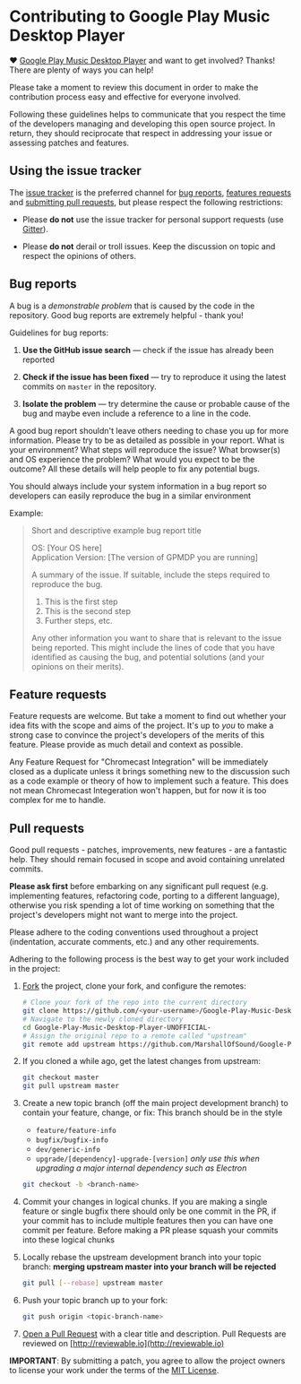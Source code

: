# Contributing to Google Play Music Desktop Player

♥ [Google Play Music Desktop Player](https://github.com/MarshallOfSound/Google-Play-Music-Desktop-Player-UNOFFICIAL-) and want to get involved?
Thanks! There are plenty of ways you can help!

Please take a moment to review this document in order to make the contribution
process easy and effective for everyone involved.

Following these guidelines helps to communicate that you respect the time of
the developers managing and developing this open source project. In return,
they should reciprocate that respect in addressing your issue or assessing
patches and features.


## Using the issue tracker

The [issue tracker](https://github.com/MarshallOfSound/Google-Play-Music-Desktop-Player-UNOFFICIAL-/issues) is
the preferred channel for [bug reports](#bugs), [features requests](#features)
and [submitting pull requests](#pull-requests), but please respect the following
restrictions:

* Please **do not** use the issue tracker for personal support requests (use
  [Gitter](https://gitter.im/MarshallOfSound/Google-Play-Music-Desktop-Player-UNOFFICIAL-)).

* Please **do not** derail or troll issues. Keep the discussion on topic and
  respect the opinions of others.


<a name="bugs"></a>
## Bug reports

A bug is a _demonstrable problem_ that is caused by the code in the repository.
Good bug reports are extremely helpful - thank you!

Guidelines for bug reports:

1. **Use the GitHub issue search** &mdash; check if the issue has already been
   reported

2. **Check if the issue has been fixed** &mdash; try to reproduce it using the
   latest commits on `master` in the repository.

3. **Isolate the problem** &mdash; try determine the cause or probable cause
   of the bug and maybe even include a reference to a line in the code.

A good bug report shouldn't leave others needing to chase you up for more
information. Please try to be as detailed as possible in your report. What is
your environment? What steps will reproduce the issue? What browser(s) and OS
experience the problem? What would you expect to be the outcome? All these
details will help people to fix any potential bugs.

You should always include your system information in a bug report so developers
can easily reproduce the bug in a similar environment

Example:

> Short and descriptive example bug report title
>
> OS: [Your OS here]  
> Application Version: [The version of GPMDP you are running]
>
> A summary of the issue. If
> suitable, include the steps required to reproduce the bug.
>
> 1. This is the first step
> 2. This is the second step
> 3. Further steps, etc.
>
> Any other information you want to share that is relevant to the issue being
> reported. This might include the lines of code that you have identified as
> causing the bug, and potential solutions (and your opinions on their
> merits).


<a name="features"></a>
## Feature requests

Feature requests are welcome. But take a moment to find out whether your idea
fits with the scope and aims of the project. It's up to *you* to make a strong
case to convince the project's developers of the merits of this feature. Please
provide as much detail and context as possible.

Any Feature Request for "Chromecast Integration" will be immediately closed as
a duplicate unless it brings something new to the discussion such as a code
example or theory of how to implement such a feature.  This does not mean
Chromecast Integeration won't happen, but for now it is too complex for me to
handle.


<a name="pull-requests"></a>
## Pull requests

Good pull requests - patches, improvements, new features - are a fantastic
help. They should remain focused in scope and avoid containing unrelated
commits.

**Please ask first** before embarking on any significant pull request (e.g.
implementing features, refactoring code, porting to a different language),
otherwise you risk spending a lot of time working on something that the
project's developers might not want to merge into the project.

Please adhere to the coding conventions used throughout a project (indentation,
accurate comments, etc.) and any other requirements.

Adhering to the following process is the best way to get your work
included in the project:

1. [Fork](https://help.github.com/articles/fork-a-repo/) the project, clone your
   fork, and configure the remotes:

   ```bash
   # Clone your fork of the repo into the current directory
   git clone https://github.com/<your-username>/Google-Play-Music-Desktop-Player-UNOFFICIAL-.git
   # Navigate to the newly cloned directory
   cd Google-Play-Music-Desktop-Player-UNOFFICIAL-
   # Assign the original repo to a remote called "upstream"
   git remote add upstream https://github.com/MarshallOfSound/Google-Play-Music-Desktop-Player-UNOFFICIAL-.git
   ```

2. If you cloned a while ago, get the latest changes from upstream:

   ```bash
   git checkout master
   git pull upstream master
   ```

3. Create a new topic branch (off the main project development branch) to
   contain your feature, change, or fix:
   This branch should be in the style
    * `feature/feature-info`
    * `bugfix/bugfix-info`
    * `dev/generic-info`
    * `upgrade/[dependency]-upgrade-[version]` *only use this when upgrading a major internal dependency such as Electron*  


   ```bash
   git checkout -b <branch-name>
   ```

4. Commit your changes in logical chunks. If you are making a single feature or single bugfix there should only be
   one commit in the PR, if your commit has to include multiple features then you can have one commit per feature.
   Before making a PR please squash your commits into these logical chunks

5. Locally rebase the upstream development branch into your topic branch:
   **merging upstream master into your branch will be rejected**

   ```bash
   git pull [--rebase] upstream master
   ```

6. Push your topic branch up to your fork:

   ```bash
   git push origin <topic-branch-name>
   ```

7. [Open a Pull Request](https://help.github.com/articles/using-pull-requests/)
    with a clear title and description.  Pull Requests are reviewed on [http://reviewable.io](http://reviewable.io)

**IMPORTANT**: By submitting a patch, you agree to allow the project
owners to license your work under the terms of the [MIT License](LICENSE.txt).
